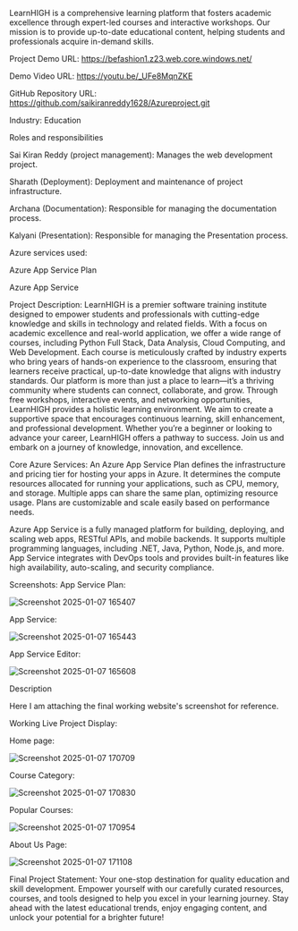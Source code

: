 LearnHIGH is a comprehensive learning platform that fosters academic excellence through expert-led courses and interactive workshops. Our mission is to provide up-to-date educational content, helping students and professionals acquire in-demand skills.

Project Demo URL: https://befashion1.z23.web.core.windows.net/

Demo Video URL: https://youtu.be/_UFe8MqnZKE

GitHub Repository URL: https://github.com/saikiranreddy1628/Azureproject.git

Industry: Education

Roles and responsibilities

Sai Kiran Reddy (project management): Manages the web development project.

Sharath (Deployment): Deployment and maintenance of project infrastructure.

Archana (Documentation): Responsible for managing the documentation process.

Kalyani (Presentation): Responsible for managing the Presentation process.

Azure services used:

Azure App Service Plan

Azure App Service

Project Description: LearnHIGH is a premier software training institute designed to empower students and professionals with cutting-edge knowledge and skills in technology and related fields. With a focus on academic excellence and real-world application, we offer a wide range of courses, including Python Full Stack, Data Analysis, Cloud Computing, and Web Development. Each course is meticulously crafted by industry experts who bring years of hands-on experience to the classroom, ensuring that learners receive practical, up-to-date knowledge that aligns with industry standards. Our platform is more than just a place to learn—it’s a thriving community where students can connect, collaborate, and grow. Through free workshops, interactive events, and networking opportunities, LearnHIGH provides a holistic learning environment. We aim to create a supportive space that encourages continuous learning, skill enhancement, and professional development. Whether you’re a beginner or looking to advance your career, LearnHIGH offers a pathway to success. Join us and embark on a journey of knowledge, innovation, and excellence.

Core Azure Services:
An Azure App Service Plan defines the infrastructure and pricing tier for hosting your apps in Azure. It determines the compute resources allocated for running your applications, such as CPU, memory, and storage. Multiple apps can share the same plan, optimizing resource usage. Plans are customizable and scale easily based on performance needs.

Azure App Service is a fully managed platform for building, deploying, and scaling web apps, RESTful APIs, and mobile backends. It supports multiple programming languages, including .NET, Java, Python, Node.js, and more. App Service integrates with DevOps tools and provides built-in features like high availability, auto-scaling, and security compliance.

Screenshots:
App Service Plan:


![Screenshot 2025-01-07 165407](https://github.com/user-attachments/assets/c54b2e78-f777-4c1e-8732-ce37d6083c5c)



App Service:

![Screenshot 2025-01-07 165443](https://github.com/user-attachments/assets/22cb7d56-0cb0-4401-94a0-ffae2f50c00e)




App Service Editor:


![Screenshot 2025-01-07 165608](https://github.com/user-attachments/assets/6f4df1d5-a49a-4100-b0de-471af879b388)




Description

Here I am attaching the final working website's screenshot for reference.

Working Live Project Display:

Home page:

![Screenshot 2025-01-07 170709](https://github.com/user-attachments/assets/43824257-59d8-45ac-bd48-74c2ba559087)



Course Category:


![Screenshot 2025-01-07 170830](https://github.com/user-attachments/assets/6e06b34f-fb0e-4a50-b154-9d9ff5b70d86)


Popular Courses:



![Screenshot 2025-01-07 170954](https://github.com/user-attachments/assets/2e754365-1b87-4515-8f70-0328594d1321)





About Us Page:



![Screenshot 2025-01-07 171108](https://github.com/user-attachments/assets/277aabc7-4603-48b2-a606-81910dceca7e)








Final Project Statement:
Your one-stop destination for quality education and skill development. Empower yourself with our carefully curated resources, courses, and tools designed to help you excel in your learning journey. Stay ahead with the latest educational trends, enjoy engaging content, and unlock your potential for a brighter future!

